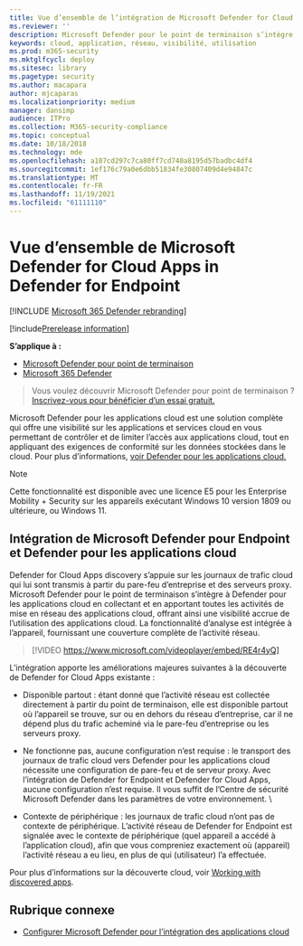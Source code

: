 ```yaml
---
title: Vue d’ensemble de l’intégration de Microsoft Defender for Cloud Apps
ms.reviewer: ''
description: Microsoft Defender pour le point de terminaison s’intègre à Defender pour les applications cloud en axant toutes les activités de mise en réseau des applications cloud.
keywords: cloud, application, réseau, visibilité, utilisation
ms.prod: m365-security
ms.mktglfcycl: deploy
ms.sitesec: library
ms.pagetype: security
ms.author: macapara
author: mjcaparas
ms.localizationpriority: medium
manager: dansimp
audience: ITPro
ms.collection: M365-security-compliance
ms.topic: conceptual
ms.date: 10/18/2018
ms.technology: mde
ms.openlocfilehash: a107cd297c7ca80ff7cd740a8195d57badbc4df4
ms.sourcegitcommit: 1ef176c79a0e6dbb51834fe30807409d4e94847c
ms.translationtype: MT
ms.contentlocale: fr-FR
ms.lasthandoff: 11/19/2021
ms.locfileid: "61111110"
---
```

# <a name="microsoft-defender-for-cloud-apps-in-defender-for-endpoint-overview"></a>Vue d’ensemble de Microsoft Defender for Cloud Apps in Defender for Endpoint

[!INCLUDE [Microsoft 365 Defender rebranding](../../includes/microsoft-defender.md)]

[!include[Prerelease information](../../includes/prerelease.md)]

**S’applique à :**
- [Microsoft Defender pour point de terminaison](https://go.microsoft.com/fwlink/p/?linkid=2154037)
- [Microsoft 365 Defender](https://go.microsoft.com/fwlink/?linkid=2118804)


> Vous voulez découvrir Microsoft Defender pour point de terminaison ? [Inscrivez-vous pour bénéficier d’un essai gratuit.](https://signup.microsoft.com/create-account/signup?products=7f379fee-c4f9-4278-b0a1-e4c8c2fcdf7e&ru=https://aka.ms/MDEp2OpenTrial?ocid=docs-wdatp-exposedapis-abovefoldlink)

Microsoft Defender pour les applications cloud est une solution complète qui offre une visibilité sur les applications et services cloud en vous permettant de contrôler et de limiter l’accès aux applications cloud, tout en appliquant des exigences de conformité sur les données stockées dans le cloud. Pour plus d’informations, [voir Defender pour les applications cloud.](/cloud-app-security/what-is-cloud-app-security)

> [!NOTE]
> Cette fonctionnalité est disponible avec [](https://www.microsoft.com/cloud-platform/enterprise-mobility-security) une licence E5 pour les Enterprise Mobility + Security sur les appareils exécutant Windows 10 version 1809 ou ultérieure, ou Windows 11.

## <a name="microsoft-defender-for-endpoint-and-defender-for-cloud-apps-integration"></a>Intégration de Microsoft Defender pour Endpoint et Defender pour les applications cloud

Defender for Cloud Apps discovery s’appuie sur les journaux de trafic cloud qui lui sont transmis à partir du pare-feu d’entreprise et des serveurs proxy. Microsoft Defender pour le point de terminaison s’intègre à Defender pour les applications cloud en collectant et en apportant toutes les activités de mise en réseau des applications cloud, offrant ainsi une visibilité accrue de l’utilisation des applications cloud. La fonctionnalité d’analyse est intégrée à l’appareil, fournissant une couverture complète de l’activité réseau.

> [!VIDEO https://www.microsoft.com/videoplayer/embed/RE4r4yQ]

L’intégration apporte les améliorations majeures suivantes à la découverte de Defender for Cloud Apps existante :

- Disponible partout : étant donné que l’activité réseau est collectée directement à partir du point de terminaison, elle est disponible partout où l’appareil se trouve, sur ou en dehors du réseau d’entreprise, car il ne dépend plus du trafic acheminé via le pare-feu d’entreprise ou les serveurs proxy.

- Ne fonctionne pas, aucune configuration n’est requise : le transport des journaux de trafic cloud vers Defender pour les applications cloud nécessite une configuration de pare-feu et de serveur proxy. Avec l’intégration de Defender for Endpoint et Defender for Cloud Apps, aucune configuration n’est requise. Il vous suffit de l’Centre de sécurité Microsoft Defender dans les paramètres de votre environnement. \

- Contexte de périphérique : les journaux de trafic cloud n’ont pas de contexte de périphérique. L’activité réseau de Defender for Endpoint est signalée avec le contexte de périphérique (quel appareil a accédé à l’application cloud), afin que vous compreniez exactement où (appareil) l’activité réseau a eu lieu, en plus de qui (utilisateur) l’a effectuée.

Pour plus d’informations sur la découverte cloud, voir [Working with discovered apps](/cloud-app-security/discovered-apps).

## <a name="related-topic"></a>Rubrique connexe

- [Configurer Microsoft Defender pour l’intégration des applications cloud](microsoft-cloud-app-security-config.md)
